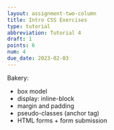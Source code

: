 ```yaml
---
layout: assignment-two-column
title: Intro CSS Exercises
type: tutorial
abbreviation: Tutorial 4
draft: 1
points: 6
num: 4
due_date: 2023-02-03
---
```


Bakery:

* box model
* display: inline-block
* margin and padding
* pseudo-classes (anchor tag)
* HTML forms + form submission